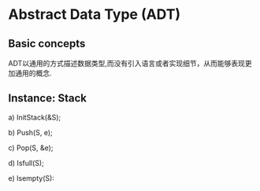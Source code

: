 # Abstract Data Type (ADT)

## Basic concepts

ADT以通用的方式描述数据类型,而没有引入语言或者实现细节，从而能够表现更加通用的概念.

## Instance: Stack

a) InitStack(&S);

b) Push(S, e);

c) Pop(S, &e);

d) Isfull(S);

e) Isempty(S):

